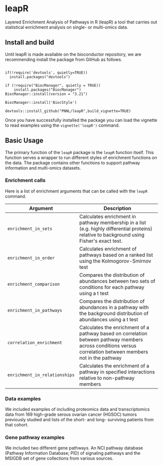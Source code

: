 # leapR

Layered Enrichment Analysis of Pathways in R (leapR) a tool that carries out statistical enrichment analysis on single- or multi-omics data.

## Install and build
Until leapR is made available on the bioconductor repository, we are recommending install the package from GitHub as follows.

```{r install}

if(!require('devtools', quietly=TRUE))
  install.packages("devtools")

if (!require("BiocManager", quietly = TRUE))
    install.packages("BiocManager")
BiocManager::install(version = "3.21")

BiocManager::install('BiocStyle')

devtools::install_github("PNNL/leapR",build_vignette=TRUE)
```

Once you have successfully installed the package you can load the vignette to read examples using the `vignette('leapR')` command.

## Basic Usage

The primary function of the `leapR` package is the `leapR` function itself. This function serves a wrapper to run different styles of enrichment functions on the data. The package contains other functions to support pathway information and multi-omics datasets.

### Enrichment calls

Here is a list of enrichment arguments that can be called with the `leapR` command.

| Argument                                        | Description |   
| ---                                             | ----        |   
| `enrichment_in_sets`                           | Calculates enrichment in pathway membership in a list (e.g. highly differential proteins) relative to background using Fisher's exact test. |   
| `enrichment_in_order`                         | Calculates enrichment of pathways based on a ranked list using the Kolmogorov-Smirnov test |   
| `enrichment_comparison`                         | Compares the distribution of abundances between two sets of conditions for each pathway using a t test  |
| `enrichment_in_pathways`                        | Compares the distribution of abundances in a pathway with the background distribution of abundances using a t test |   
|`correlation_enrichment`              | Calculates the enrichment of a pathway based on correlation between pathway members across conditions versus correlation between members not in the pathway             |   
| `enrichment_in_relationships`| Calculates the enrichment of a pathway in specified interactions relative to non-pathway members |

### Data examples
We included examples of including proteomics data and transcriptomics data from 169 high-grade serous ovarian cancer (HGSOC) tumors previously studied and lists of the short- and long- surviving patients from that cohort.

### Gene pathway examples
We included two different gene pathways. An NCI pathway database (Pathway Information Database; PID) of signaling pathways and the MSIGDB set of gene collections from various sources.
